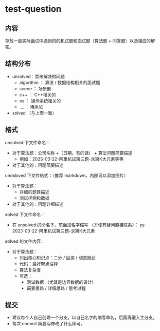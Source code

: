 # test-question



## 内容

存放一些实际面试中遇到的的机试题和面试题（算法题 + 问答题）以及相应的解答。



## 结构分布

* unsolved：暂未解决的问题
  * algorithm ： 算法 / 数据结构相关的面试题
  * scene ： 场景题
  * c++ ： C++相关的
  * os ： 操作系统相关的
  * .... ：待添加
* solved （与上面一致）



## 格式

unsolved 下文件命名：

* 对于算法题：公司名称 +（日期，有的话） +  算法问题简要描述    
  * 例如：2023-03-22-阿里机试第三题-求第K大元素等等
* 对于其他的：问题简要描述



unosloved 下文件格式：（推荐 markdown，内部可以添加图片）

* 对于算法题：
  * 详细的题目描述
  * 测试样例和数据
* 对于其他的：问题详细描述



solved 下文件命名：

* 在 unsolved 的命名下，前面加名字缩写 （方便有疑问直接联系）： yy-2023-03-22-阿里机试第三题-求第K大元素



solved 的文件内容：

* 对于算法题：
  * 列出核心知识点：二分 / 回溯 / 动态规划
  * 代码：最好带点注释
  * 算法复杂度
  * 可选：
    * 测试数据 （尤其是边界数据的设计）
    * 简要思路 / 详细思路 / 思考过程



## 提交

* 建议每个人自己创建一个分支，以自己名字的缩写命名，后面再融入主分支。
* 每次 commit 简要写修改了什么即可。





